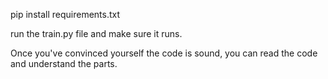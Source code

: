 pip install requirements.txt

run the train.py file and make sure it runs.

Once you've convinced yourself the code is sound, you can read the code and understand the parts.
